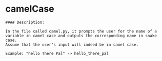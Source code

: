 
# camelCase

    #### Description:

    In the file called camel.py, it prompts the user for the name of a variable in camel case and outputs the corresponding name in snake case. 
    Assume that the user’s input will indeed be in camel case. 
    
    Example: "hello There Pal" -> hello_there_pal